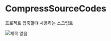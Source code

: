 # CompressSourceCodes
프로젝트 압축할떄 사용하는 스크립트

![제목 없음](https://user-images.githubusercontent.com/20436037/105638121-49f46180-5e71-11eb-918c-ced438528c3f.png)

